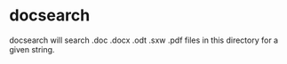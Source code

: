 # docsearch
docsearch will search .doc .docx .odt .sxw .pdf files in this directory for a given string. 
